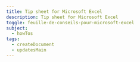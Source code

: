 ```yaml
---
title: Tip sheet for Microsoft Excel
description: Tip sheet for Microsoft Excel
toggle: feuille-de-conseils-pour-microsoft-excel
subject:
  - howTos
tags:
  - createDocument
  - updatesMain
---
```

